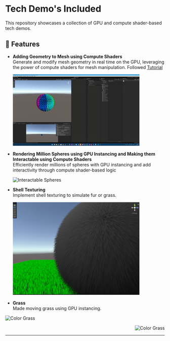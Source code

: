 # Tech Demo's Included

This repository showcases a collection of GPU and compute shader-based tech demos.

## 🚀 Features

- **Adding Geometry to Mesh using Compute Shaders**  
  Generate and modify mesh geometry in real time on the GPU, leveraging the power of compute shaders for mesh manipulation. Followed [Tutorial](https://www.youtube.com/watch?v=EB5HiqDl7VE)
      <p align="left">
  <img src="mediaForReadme/Geometry.gif" alt="Adding Geometry" width="400"/>
  </p>

- **Rendering Million Spheres using GPU Instancing and Making them Interactable using Compute Shaders**  
  Efficiently render millions of spheres with GPU instancing and add interactivity through compute shader-based logic
    <p align="left">
  <img src="mediaForReadme/Sphere.gif" alt="Interactable Spheres" width="400"/>
  </p>

- **Shell Texturing**  
  Implement shell texturing to simulate fur or grass.
  <p align="left">
  <img src="mediaForReadme/Grass.png" alt="Shell Texturing" width="400"/>
  </p>
 
 - **Grass**  
  Made moving grass using GPU instancing.
  <p align="left">
  <img src="mediaForReadme/g1.gif" alt="Color Grass" width="400"/>
  </p>
  <p align = "right">
  <img src="mediaForReadme/g1.gif" alt="Color Grass" width="400"/>
  </p>

---


